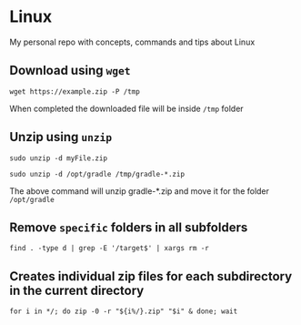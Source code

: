 # Linux
My personal repo with concepts, commands and tips about Linux


## Download using `wget`
`wget https://example.zip -P /tmp`

When completed the downloaded file will be inside `/tmp` folder

## Unzip using `unzip`
`sudo unzip -d myFile.zip`

`sudo unzip -d /opt/gradle /tmp/gradle-*.zip`

The above command will unzip gradle-*.zip and move it for the folder `/opt/gradle`

## Remove `specific` folders in all subfolders
`find . -type d | grep -E '/target$' | xargs rm -r`

## Creates individual zip files for each subdirectory in the current directory
`for i in */; do zip -0 -r "${i%/}.zip" "$i" & done; wait`
